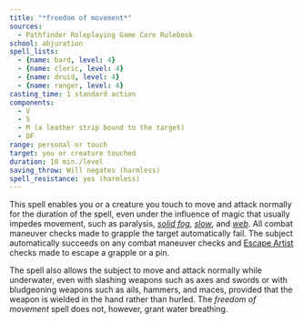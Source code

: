 ```yaml
---
title: "*freedom of movement*"
sources:
  - Pathfinder Roleplaying Game Core Rulebook
school: abjuration
spell_lists:
  - {name: bard, level: 4}
  - {name: cleric, level: 4}
  - {name: druid, level: 4}
  - {name: ranger, level: 4}
casting_time: 1 standard action
components:
  - V
  - S
  - M (a leather strip bound to the target)
  - DF
range: personal or touch
target: you or creature touched
duration: 10 min./level
saving_throw: Will negates (harmless)
spell_resistance: yes (harmless)
---
```


This spell enables you or a creature you touch to move and attack normally for the duration of the spell, even under the influence of magic that usually impedes movement, such as paralysis, [*solid fog*](/spells/solid-fog/), [*slow*](/spells/slow/), and [*web*](/spells/web/). All combat maneuver checks made to grapple the target automatically fail. The subject automatically succeeds on any combat maneuver checks and [Escape Artist](/skills/escape-artist/) checks made to escape a grapple or a pin.

The spell also allows the subject to move and attack normally while underwater, even with slashing weapons such as axes and swords or with bludgeoning weapons such as  ails, hammers, and maces, provided that the weapon is wielded in the hand rather than hurled. The *freedom of movement* spell does not, however, grant water breathing.

